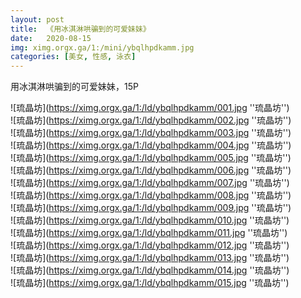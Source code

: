 ```yaml
---
layout: post
title:  《用冰淇淋哄骗到的可爱妹妹》
date:   2020-08-15
img: ximg.orgx.ga/1:/mini/ybqlhpdkamm.jpg
categories: [美女, 性感, 泳衣]
---
```


用冰淇淋哄骗到的可爱妹妹，15P

![琉晶坊](https://ximg.orgx.ga/1:/ld/ybqlhpdkamm/001.jpg ''琉晶坊'') <br>
![琉晶坊](https://ximg.orgx.ga/1:/ld/ybqlhpdkamm/002.jpg ''琉晶坊'') <br>
![琉晶坊](https://ximg.orgx.ga/1:/ld/ybqlhpdkamm/003.jpg ''琉晶坊'') <br>
![琉晶坊](https://ximg.orgx.ga/1:/ld/ybqlhpdkamm/004.jpg ''琉晶坊'') <br>
![琉晶坊](https://ximg.orgx.ga/1:/ld/ybqlhpdkamm/005.jpg ''琉晶坊'') <br>
![琉晶坊](https://ximg.orgx.ga/1:/ld/ybqlhpdkamm/006.jpg ''琉晶坊'') <br>
![琉晶坊](https://ximg.orgx.ga/1:/ld/ybqlhpdkamm/007.jpg ''琉晶坊'') <br>
![琉晶坊](https://ximg.orgx.ga/1:/ld/ybqlhpdkamm/008.jpg ''琉晶坊'') <br>
![琉晶坊](https://ximg.orgx.ga/1:/ld/ybqlhpdkamm/009.jpg ''琉晶坊'') <br>
![琉晶坊](https://ximg.orgx.ga/1:/ld/ybqlhpdkamm/010.jpg ''琉晶坊'') <br>
![琉晶坊](https://ximg.orgx.ga/1:/ld/ybqlhpdkamm/011.jpg ''琉晶坊'') <br>
![琉晶坊](https://ximg.orgx.ga/1:/ld/ybqlhpdkamm/012.jpg ''琉晶坊'') <br>
![琉晶坊](https://ximg.orgx.ga/1:/ld/ybqlhpdkamm/013.jpg ''琉晶坊'') <br>
![琉晶坊](https://ximg.orgx.ga/1:/ld/ybqlhpdkamm/014.jpg ''琉晶坊'') <br>
![琉晶坊](https://ximg.orgx.ga/1:/ld/ybqlhpdkamm/015.jpg ''琉晶坊'') <br>

